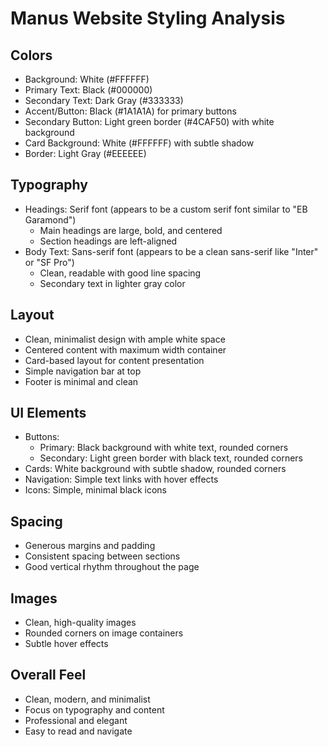# Manus Website Styling Analysis

## Colors
- Background: White (#FFFFFF)
- Primary Text: Black (#000000)
- Secondary Text: Dark Gray (#333333)
- Accent/Button: Black (#1A1A1A) for primary buttons
- Secondary Button: Light green border (#4CAF50) with white background
- Card Background: White (#FFFFFF) with subtle shadow
- Border: Light Gray (#EEEEEE)

## Typography
- Headings: Serif font (appears to be a custom serif font similar to "EB Garamond")
  - Main headings are large, bold, and centered
  - Section headings are left-aligned
- Body Text: Sans-serif font (appears to be a clean sans-serif like "Inter" or "SF Pro")
  - Clean, readable with good line spacing
  - Secondary text in lighter gray color

## Layout
- Clean, minimalist design with ample white space
- Centered content with maximum width container
- Card-based layout for content presentation
- Simple navigation bar at top
- Footer is minimal and clean

## UI Elements
- Buttons: 
  - Primary: Black background with white text, rounded corners
  - Secondary: Light green border with black text, rounded corners
- Cards: White background with subtle shadow, rounded corners
- Navigation: Simple text links with hover effects
- Icons: Simple, minimal black icons

## Spacing
- Generous margins and padding
- Consistent spacing between sections
- Good vertical rhythm throughout the page

## Images
- Clean, high-quality images
- Rounded corners on image containers
- Subtle hover effects

## Overall Feel
- Clean, modern, and minimalist
- Focus on typography and content
- Professional and elegant
- Easy to read and navigate
